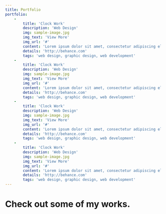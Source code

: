 ```yaml
---
title: Portfolio
portfolio:
    -
        title: 'Clock Work'
        description: 'Web Design'
        img: sample-image.jpg
        img_text: 'View More'
        img_url: '#'
        content: 'Lorem ipsum dolor sit amet, consectetur adipiscing elit. Nunc ultricies nulla non metus pulvinar imperdiet. Praesent non adipiscing libero.'
        details: 'http://behance.com'
        tags: 'web design, graphic design, web development'
    -
        title: 'Clock Work'
        description: 'Web Design'
        img: sample-image.jpg
        img_text: 'View More'
        img_url: '#'
        content: 'Lorem ipsum dolor sit amet, consectetur adipiscing elit. Nunc ultricies nulla non metus pulvinar imperdiet. Praesent non adipiscing libero.'
        details: 'http://behance.com'
        tags: 'web design, graphic design, web development'
    -
        title: 'Clock Work'
        description: 'Web Design'
        img: sample-image.jpg
        img_text: 'View More'
        img_url: '#'
        content: 'Lorem ipsum dolor sit amet, consectetur adipiscing elit. Nunc ultricies nulla non metus pulvinar imperdiet. Praesent non adipiscing libero.'
        details: 'http://behance.com'
        tags: 'web design, graphic design, web development'
    -
        title: 'Clock Work'
        description: 'Web Design'
        img: sample-image.jpg
        img_text: 'View More'
        img_url: '#'
        content: 'Lorem ipsum dolor sit amet, consectetur adipiscing elit. Nunc ultricies nulla non metus pulvinar imperdiet. Praesent non adipiscing libero.'
        details: 'http://behance.com'
        tags: 'web design, graphic design, web development'
---
```


# Check out some of my works.

